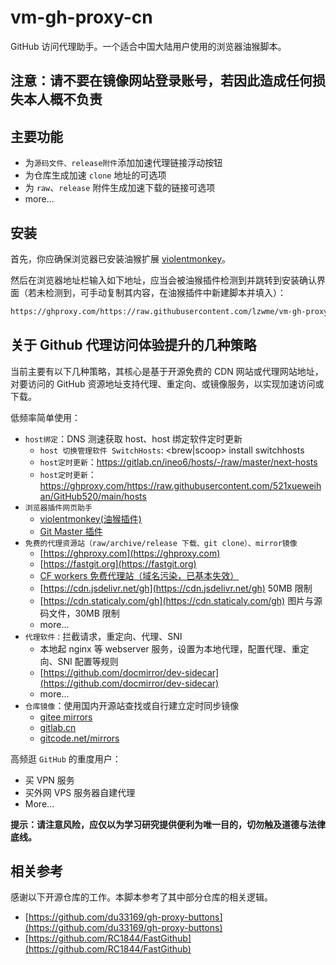 # vm-gh-proxy-cn

GitHub 访问代理助手。一个适合中国大陆用户使用的浏览器油猴脚本。

## 注意：请不要在镜像网站登录账号，若因此造成任何损失本人概不负责

## 主要功能

- 为`源码文件、release附件`添加加速代理链接浮动按钮
- 为仓库生成加速 `clone` 地址的可选项
- 为 `raw`、`release` 附件生成加速下载的链接可选项
- more...

## 安装

首先，你应确保浏览器已安装油猴扩展 [violentmonkey](https://violentmonkey.github.io/get-it/)。

然后在浏览器地址栏输入如下地址，应当会被油猴插件检测到并跳转到安装确认界面（若未检测到，可手动复制其内容，在油猴插件中新建脚本并填入）：

```txt
https://ghproxy.com/https://raw.githubusercontent.com/lzwme/vm-gh-proxy-cn/main/gh-proxy.js
```

## 关于 Github 代理访问体验提升的几种策略

当前主要有以下几种策略，其核心是基于开源免费的 CDN 网站或代理网站地址，对要访问的 GitHub 资源地址支持代理、重定向、或镜像服务，以实现加速访问或下载。

低频率简单使用：

- `host绑定`：DNS 测速获取 host、host 绑定软件定时更新
  - `host 切换管理软件 SwitchHosts`: <brew|scoop> install switchhosts
  - `host定时更新`：https://gitlab.cn/ineo6/hosts/-/raw/master/next-hosts
  - `host定时更新`：https://ghproxy.com/https://raw.githubusercontent.com/521xueweihan/GitHub520/main/hosts
- `浏览器插件网页助手`
  - [violentmonkey(油猴插件)](https://violentmonkey.github.io/get-it/)
  - [Git Master 插件](https://github.com/ineo6/git-master)
- `免费的代理资源站（raw/archive/release 下载、git clone）、mirror镜像`
  - [https://ghproxy.com](https://ghproxy.com)
  - [https://fastgit.org](https://fastgit.org)
  - [CF workers 免费代理站（域名污染，已基本失效）](https://dash.cloudflare.com)
  - [https://cdn.jsdelivr.net/gh](https://cdn.jsdelivr.net/gh) 50MB 限制
  - [https://cdn.staticaly.com/gh](https://cdn.staticaly.com/gh) 图片与源码文件，30MB 限制
  - more...
- `代理软件：`拦截请求，重定向、代理、SNI
  - 本地起 nginx 等 webserver 服务，设置为本地代理，配置代理、重定向、SNI 配置等规则
  - [https://github.com/docmirror/dev-sidecar](https://github.com/docmirror/dev-sidecar)
  - more...
- `仓库镜像`：使用国内开源站查找或自行建立定时同步镜像
  - [gitee mirrors](https://gitee.com/organizations/mirrors/projects)
  - [gitlab.cn](https://gitlab.cn)
  - [gitcode.net/mirrors](https://gitcode.net/mirrors)

高频逛 `GitHub` 的重度用户：

- 买 VPN 服务
- 买外网 VPS 服务器自建代理
- More...

**提示：请注意风险，应仅以为学习研究提供便利为唯一目的，切勿触及道德与法律底线。**

## 相关参考

感谢以下开源仓库的工作。本脚本参考了其中部分仓库的相关逻辑。

- [https://github.com/du33169/gh-proxy-buttons](https://github.com/du33169/gh-proxy-buttons)
- [https://github.com/RC1844/FastGithub](https://github.com/RC1844/FastGithub)
